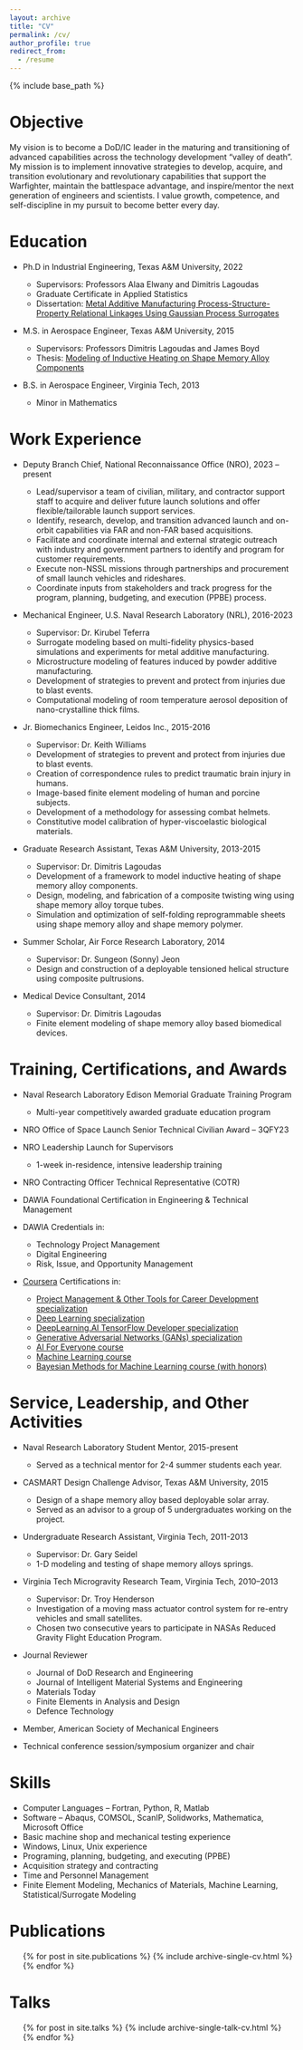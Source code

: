 ```yaml
---
layout: archive
title: "CV"
permalink: /cv/
author_profile: true
redirect_from:
  - /resume
---
```


{% include base_path %}

Objective
======
My vision is to become a DoD/IC leader in the maturing and transitioning of advanced capabilities across the technology development “valley of death”. My mission is to implement innovative strategies to develop, acquire, and transition evolutionary and revolutionary capabilities that support the Warfighter, maintain the battlespace advantage, and inspire/mentor the next generation of engineers and scientists. I value growth, competence, and self-discipline in my pursuit to become better every day.

Education
======
* Ph.D in Industrial Engineering, Texas A&amp;M University, 2022
  * Supervisors: Professors Alaa Elwany and Dimitris Lagoudas
  * Graduate Certificate in Applied Statistics
  * Dissertation: [Metal Additive Manufacturing Process-Structure-Property Relational Linkages Using Gaussian Process Surrogates](http://rns294.github.io/files/dissertation.pdf)

* M.S. in Aerospace Engineer, Texas A&amp;M University, 2015
  * Supervisors: Professors Dimitris Lagoudas and James Boyd
  * Thesis: [Modeling of Inductive Heating on Shape Memory Alloy Components](http://rns294.github.io/files/thesis.pdf)

* B.S. in Aerospace Engineer, Virginia Tech, 2013
  * Minor in Mathematics

Work Experience
======
* Deputy Branch Chief, National Reconnaissance Office (NRO), 2023 – present
  * Lead/supervisor a team of civilian, military, and contractor support staff to acquire and deliver future launch solutions and offer flexible/tailorable launch support services.
  * Identify, research, develop, and transition advanced launch and on-orbit capabilities via FAR and non-FAR based acquisitions.
  * Facilitate and coordinate internal and external strategic outreach with industry and government partners to identify and program for customer requirements.
  * Execute non-NSSL missions through partnerships and procurement of small launch vehicles and rideshares.
  * Coordinate inputs from stakeholders and track progress for the program, planning, budgeting, and execution (PPBE) process.

* Mechanical Engineer, U.S. Naval Research Laboratory (NRL), 2016-2023
  * Supervisor: Dr. Kirubel Teferra
  * Surrogate modeling based on multi-fidelity physics-based simulations and experiments for metal additive manufacturing.
  * Microstructure modeling of features induced by powder additive manufacturing.
  * Development of strategies to prevent and protect from injuries due to blast events.
  * Computational modeling of room temperature aerosol deposition of nano-crystalline thick films.

* Jr. Biomechanics Engineer, Leidos Inc., 2015-2016
  * Supervisor: Dr. Keith Williams
  * Development of strategies to prevent and protect from injuries due to blast events.
  * Creation of correspondence rules to predict traumatic brain injury in humans.
  * Image-based finite element modeling of human and porcine subjects.
  * Development of a methodology for assessing combat helmets.
  * Constitutive model calibration of hyper-viscoelastic biological materials. 

* Graduate Research Assistant, Texas A&amp;M University, 2013-2015
  * Supervisor: Dr. Dimitris Lagoudas
  * Development of a framework to model inductive heating of shape memory alloy components.
  * Design, modeling, and fabrication of a composite twisting wing using shape memory alloy torque tubes.
  * Simulation and optimization of self-folding reprogrammable sheets using shape memory alloy and shape memory polymer.

* Summer Scholar, Air Force Research Laboratory, 2014
  * Supervisor: Dr. Sungeon (Sonny) Jeon
  * Design and construction of a deployable tensioned helical structure using composite pultrusions.

* Medical Device Consultant, 2014
  * Supervisor: Dr. Dimitris Lagoudas
  * Finite element modeling of shape memory alloy based biomedical devices.

Training, Certifications, and Awards
======
* Naval Research Laboratory Edison Memorial Graduate Training Program
  * Multi-year competitively awarded graduate education program

* NRO Office of Space Launch Senior Technical Civilian Award – 3QFY23

* NRO Leadership Launch for Supervisors
  * 1-week in-residence, intensive leadership training

* NRO Contracting Officer Technical Representative (COTR)

* DAWIA Foundational Certification in Engineering & Technical Management
* DAWIA Credentials in:
  * Technology Project Management
  * Digital Engineering
  * Risk, Issue, and Opportunity Management

* [Coursera](https://www.coursera.org/) Certifications in:
  * [Project Management &amp; Other Tools for Career Development specialization](http://rns294.github.io/files/Coursera_ProjectManagement.pdf)
  * [Deep Learning specialization](http://rns294.github.io/files/Coursera_DeepLearning.pdf)
  * [DeepLearning.AI TensorFlow Developer specialization](http://rns294.github.io/files/Coursera_TensorFlow.pdf)
  * [Generative Adversarial Networks (GANs) specialization](http://rns294.github.io/files/Coursera_GANs.pdf)
  * [AI For Everyone course](http://rns294.github.io/files/Coursera_AI.pdf)
  * [Machine Learning course](http://rns294.github.io/files/Coursera_ML.pdf)
  * [Bayesian Methods for Machine Learning course (with honors)](http://rns294.github.io/files/Coursera_Bayesian.pdf)

Service, Leadership, and Other Activities
======
* Naval Research Laboratory Student Mentor, 2015-present
  * Served as a technical mentor for 2-4 summer students each year.

* CASMART Design Challenge Advisor, Texas A&amp;M University, 2015
  * Design of a shape memory alloy based deployable solar array.
  * Served as an advisor to a group of 5 undergraduates working on the project.

* Undergraduate Research Assistant, Virginia Tech, 2011-2013
	* Supervisor: Dr. Gary Seidel	
  * 1-D modeling and testing of shape memory alloys springs.	

* Virginia Tech Microgravity Research Team, Virginia Tech, 2010–2013
	* Supervisor: Dr. Troy Henderson		
  * Investigation of a moving mass actuator control system for re-entry vehicles and small satellites.
  * Chosen two consecutive years to participate in NASAs Reduced Gravity Flight Education Program.

* Journal Reviewer
  * Journal of DoD Research and Engineering
  * Journal of Intelligent Material Systems and Engineering
  * Materials Today
  * Finite Elements in Analysis and Design
  * Defence Technology

* Member, American Society of Mechanical Engineers

* Technical conference session/symposium organizer and chair

Skills
======
* Computer Languages – Fortran, Python, R, Matlab
* Software – Abaqus, COMSOL, ScanIP, Solidworks, Mathematica, Microsoft Office
* Basic machine shop and mechanical testing experience
* Windows, Linux, Unix experience
* Programing, planning, budgeting, and executing (PPBE)
* Acquisition strategy and contracting
* Time and Personnel Management
* Finite Element Modeling, Mechanics of Materials, Machine Learning, Statistical/Surrogate Modeling

Publications
======
  <ul>{% for post in site.publications %}
    {% include archive-single-cv.html %}
  {% endfor %}</ul>
  
Talks
======
  <ul>{% for post in site.talks %}
    {% include archive-single-talk-cv.html %}
  {% endfor %}</ul>
 
